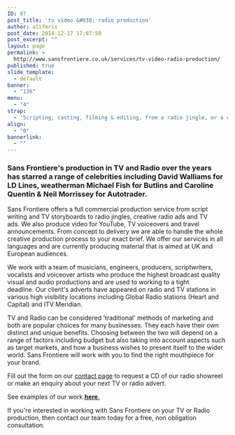 ```yaml
---
ID: 87
post_title: 'tv video &#038; radio production'
author: aliferis
post_date: 2014-12-17 17:07:59
post_excerpt: ""
layout: page
permalink: >
  http://www.sansfrontiere.co.uk/services/tv-video-radio-production/
published: true
slide_template:
  - default
banner:
  - "136"
menu:
  - "4"
strap:
  - 'Scripting, casting, filming & editing, from a radio jingle, or a corporate video, to a radio or tv ad. '
align:
  - "0"
bannerlink:
  - ""
---
```

<h3>Sans Frontiere's production in TV and Radio over the years has starred a range of celebrities including David Walliams for LD Lines, weatherman Michael Fish for Butlins and Caroline Quentin &amp; Neil Morrissey for Autotrader.</h3>
Sans Frontiere offers a full commercial production service from script writing and TV storyboards to radio jingles, creative radio ads and TV ads. We also produce video for YouTube, TV voiceovers and travel announcements. From concept to delivery we are able to handle the whole creative production process to your exact brief. We offer our services in all languages and are currently producing material that is aimed at UK and European audiences.

We work with a team of musicians, engineers, producers, scriptwriters, vocalists and voiceover artists who produce the highest broadcast quality visual and audio productions and are used to working to a tight deadline. Our client's adverts have appeared on radio and TV stations in various high visibility locations including Global Radio stations (Heart and Capital) and ITV Meridian.

TV and Radio can be considered 'traditional' methods of marketing and both are popular choices for many businesses. They each have their own distinct and unique benefits. Choosing between the two will depend on a range of factors including budget but also taking into account aspects such as target markets, and how a business wishes to present itself to the wider world. Sans Frontiere will work with you to find the right mouthpiece for your brand.

Fill out the form on our <a href="http://www.sansfrontiere.co.uk/contact/">contact page</a> to request a CD of our radio showreel or make an enquiry about your next TV or radio advert.

See examples of our work <a title="Work" href="http://www.sansfrontiere.co.uk/work/"><strong>here</strong>.</a>

If you're interested in working with Sans Frontiere on your TV or Radio production, then contact our team today for a free, non obligation consultation.